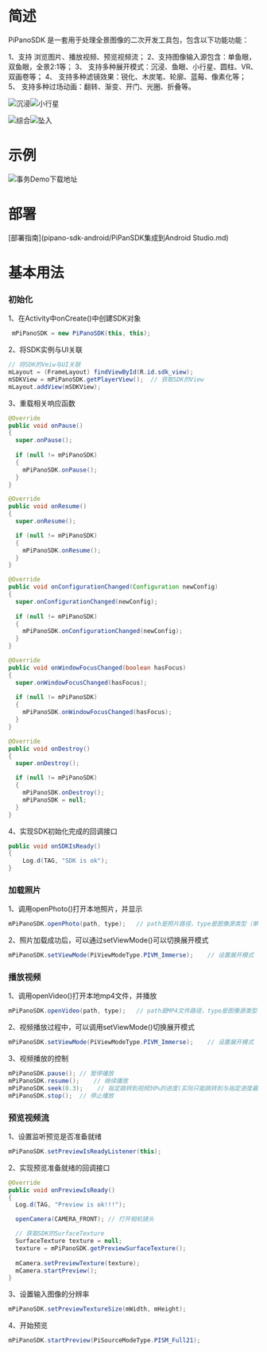 # 简述

PiPanoSDK 是一套用于处理全景图像的二次开发工具包，包含以下功能功能：

1、支持 浏览图片、播放视频、预览视频流；
2、支持图像输入源包含：单鱼眼，双鱼眼，全景2:1等；
3、 支持多种展开模式：沉浸、鱼眼、小行星、圆柱、VR、双画卷等；
4、 支持多种滤镜效果：锐化、木炭笔、轮廓、蓝莓、像素化等；
5、 支持多种过场动画：翻转、渐变、开门、光圈、折叠等。

![沉浸](http://fortylin-image.oss-cn-shenzhen.aliyuncs.com/doc/2017-10-13-%E6%B2%89%E6%B5%B8.gif)![小行星](http://fortylin-image.oss-cn-shenzhen.aliyuncs.com/doc/2017-10-13-%E5%B0%8F%E8%A1%8C%E6%98%9F.gif)

![综合](http://fortylin-image.oss-cn-shenzhen.aliyuncs.com/doc/2017-10-13-%E7%BB%BC%E5%90%88.gif)![坠入](http://fortylin-image.oss-cn-shenzhen.aliyuncs.com/doc/2017-10-13-%E5%9D%A0%E5%85%A5.gif)


# 示例

![事务Demo下载地址](https://github.com/pisofttech/pipano-sdk-android/blob/master/DocRes/商务Demo下载地址.png)



# 部署

[部署指南](pipano-sdk-android/PiPanSDK集成到Android Studio.md)



# 基本用法

### 初始化

1、在Activity中onCreate()中创建SDK对象

```java
 mPiPanoSDK = new PiPanoSDK(this, this);
```

2、将SDK实例与UI关联

```java
// 将SDK的Veiw与UI关联
mLayout = (FrameLayout) findViewById(R.id.sdk_view);
mSDKView = mPiPanoSDK.getPlayerView();  // 获取SDK的View
mLayout.addView(mSDKView);
```

3、重载相关响应函数

```java
@Override
public void onPause()
{
  super.onPause();
  
  if (null != mPiPanoSDK)
  {
    mPiPanoSDK.onPause();
  }
}

@Override
public void onResume()
{
  super.onResume();

  if (null != mPiPanoSDK)
  {
    mPiPanoSDK.onResume();
  }
}

@Override
public void onConfigurationChanged(Configuration newConfig)
{
  super.onConfigurationChanged(newConfig);
  
  if (null != mPiPanoSDK)
  {
    mPiPanoSDK.onConfigurationChanged(newConfig);
  }
}

@Override
public void onWindowFocusChanged(boolean hasFocus)
{
  super.onWindowFocusChanged(hasFocus);
  
  if (null != mPiPanoSDK)
  {
    mPiPanoSDK.onWindowFocusChanged(hasFocus);
  }
}

@Override
public void onDestroy()
{
  super.onDestroy();

  if (null != mPiPanoSDK)
  {
    mPiPanoSDK.onDestroy();
    mPiPanoSDK = null;
  }
}
```

4、实现SDK初始化完成的回调接口

```java
public void onSDKIsReady()
{
    Log.d(TAG, "SDK is ok");
}

```

### 加载照片

1、调用openPhoto()打开本地照片，并显示

```java
mPiPanoSDK.openPhoto(path, type);	// path是照片路径，type是图像源类型（单目 或 全景2:1）
```

2、照片加载成功后，可以通过setViewMode()可以切换展开模式

```java
mPiPanoSDK.setViewMode(PiViewModeType.PIVM_Immerse);    // 设置展开模式
```

### 播放视频

1、调用openVideo()打开本地mp4文件，并播放

```java
mPiPanoSDK.openVideo(path, type);   // path是MP4文件路径，type是图像源类型（单目 或 全景2:1）
```

2、视频播放过程中，可以调用setViewMode()切换展开模式

```java
mPiPanoSDK.setViewMode(PiViewModeType.PIVM_Immerse);    // 设置展开模式
```

3、视频播放的控制

```java
mPiPanoSDK.pause();	// 暂停播放
mPiPanoSDK.resume();	// 继续播放
mPiPanoSDK.seek(0.3);    // 指定跳转到视频30%的进度(实际只能跳转到与指定进度最近的关键帧)
mPiPanoSDK.stop();	// 停止播放
```

### 预览视频流

1、设置监听预览是否准备就绪

```java
mPiPanoSDK.setPreviewIsReadyListener(this);
```

2、实现预览准备就绪的回调接口

```java
@Override
public void onPreviewIsReady()
{
  Log.d(TAG, "Preview is ok!!!");

  openCamera(CAMERA_FRONT);	// 打开相机镜头

  // 获取SDK的SurfaceTexture
  SurfaceTexture texture = null;
  texture = mPiPanoSDK.getPreviewSurfaceTexture();
  
  mCamera.setPreviewTexture(texture);
  mCamera.startPreview();
}
```

3、设置输入图像的分辨率

```java
mPiPanoSDK.setPreviewTextureSize(mWidth, mHeight);
```

4、开始预览

```java
mPiPanoSDK.startPreview(PiSourceModeType.PISM_Full21);
```

